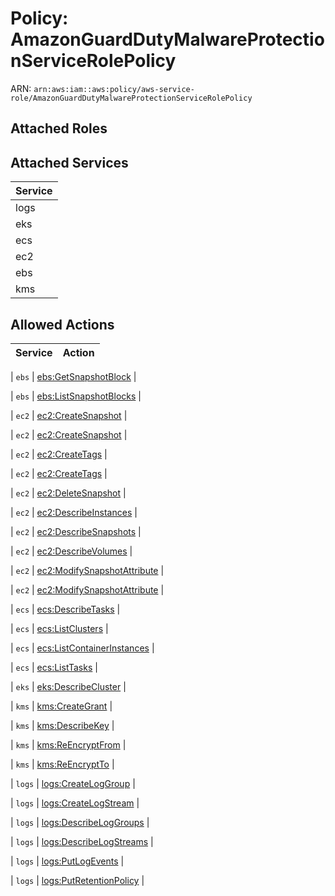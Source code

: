 # Policy: AmazonGuardDutyMalwareProtectionServiceRolePolicy

ARN: `arn:aws:iam::aws:policy/aws-service-role/AmazonGuardDutyMalwareProtectionServiceRolePolicy`

## Attached Roles

## Attached Services

| Service |
|---------|
| logs |
| eks |
| ecs |
| ec2 |
| ebs |
| kms |

## Allowed Actions

| Service | Action |
|:-------:|--------|

| `ebs` | [ebs:GetSnapshotBlock](../actions.md#ebs:getsnapshotblock) |

| `ebs` | [ebs:ListSnapshotBlocks](../actions.md#ebs:listsnapshotblocks) |

| `ec2` | [ec2:CreateSnapshot](../actions.md#ec2:createsnapshot) |

| `ec2` | [ec2:CreateSnapshot](../actions.md#ec2:createsnapshot) |

| `ec2` | [ec2:CreateTags](../actions.md#ec2:createtags) |

| `ec2` | [ec2:CreateTags](../actions.md#ec2:createtags) |

| `ec2` | [ec2:DeleteSnapshot](../actions.md#ec2:deletesnapshot) |

| `ec2` | [ec2:DescribeInstances](../actions.md#ec2:describeinstances) |

| `ec2` | [ec2:DescribeSnapshots](../actions.md#ec2:describesnapshots) |

| `ec2` | [ec2:DescribeVolumes](../actions.md#ec2:describevolumes) |

| `ec2` | [ec2:ModifySnapshotAttribute](../actions.md#ec2:modifysnapshotattribute) |

| `ec2` | [ec2:ModifySnapshotAttribute](../actions.md#ec2:modifysnapshotattribute) |

| `ecs` | [ecs:DescribeTasks](../actions.md#ecs:describetasks) |

| `ecs` | [ecs:ListClusters](../actions.md#ecs:listclusters) |

| `ecs` | [ecs:ListContainerInstances](../actions.md#ecs:listcontainerinstances) |

| `ecs` | [ecs:ListTasks](../actions.md#ecs:listtasks) |

| `eks` | [eks:DescribeCluster](../actions.md#eks:describecluster) |

| `kms` | [kms:CreateGrant](../actions.md#kms:creategrant) |

| `kms` | [kms:DescribeKey](../actions.md#kms:describekey) |

| `kms` | [kms:ReEncryptFrom](../actions.md#kms:reencryptfrom) |

| `kms` | [kms:ReEncryptTo](../actions.md#kms:reencryptto) |

| `logs` | [logs:CreateLogGroup](../actions.md#logs:createloggroup) |

| `logs` | [logs:CreateLogStream](../actions.md#logs:createlogstream) |

| `logs` | [logs:DescribeLogGroups](../actions.md#logs:describeloggroups) |

| `logs` | [logs:DescribeLogStreams](../actions.md#logs:describelogstreams) |

| `logs` | [logs:PutLogEvents](../actions.md#logs:putlogevents) |

| `logs` | [logs:PutRetentionPolicy](../actions.md#logs:putretentionpolicy) |
